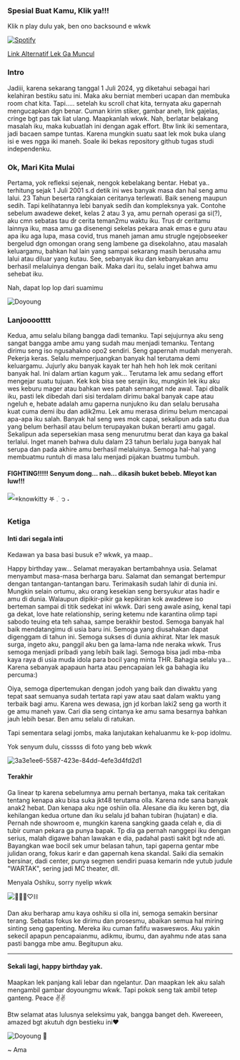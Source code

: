 ### Spesial Buat Kamu, Klik ya!!!

Klik n play dulu yak, ben ono backsound e wkwk

[![Spotify](https://spotify-github-readme.vercel.app/api/spotify)](https://open.spotify.com/track/2sNJy7gkeamXHUt48kXMbJ?si=2d4187943db948df)

[Link Alternatif Lek Ga Muncul](https://open.spotify.com/track/2sNJy7gkeamXHUt48kXMbJ?si=2d4187943db948df)


### Intro
Jadiii, karena sekarang tanggal 1 Juli 2024, yg diketahui sebagai hari kelahiran bestiku satu ini. Maka aku berniat memberi ucapan dan membuka room chat kita. Tapi..... setelah ku scroll chat kita, ternyata aku gapernah mengucapkan dgn benar. Cuman kirim stiker, gambar aneh, link gajelas, cringe bgt pas tak liat ulang. Maapkanlah wkwk. Nah, berlatar belakang masalah iku, maka kubuatlah ini dengan agak effort. Btw link iki sementara, jadi bacaen sampe tuntas. Karena mungkin suatu saat lek mok buka ulang isi e wes ngga iki maneh. Soale iki bekas repository github tugas studi independenku.



### Ok, Mari Kita Mulai

Pertama, yok refleksi sejenak, nengok kebelakang bentar. Hebat ya.. terhitung sejak 1 Juli 2001 s.d detik ini wes banyak masa dan hal seng amu lalui. 23 Tahun beserta rangkaian ceritanya terlewati. Baik seneng maupun sedih. Tapi kelihatannya lebi banyak sedih dan kompleksnya yak. Contohe sebelum awadewe deket, kelas 2 atau 3 ya, amu pernah operasi ga si(?), aku cmn sebatas tau dr cerita teman2mu waktu iku. Trus dr ceritamu lainnya iku, masa amu ga disenengi sekelas pekara anak emas e guru atau apa iku aga lupa, masa covid, trus maneh jaman amu strugle ngejobseeker bergelud dgn omongan orang seng lambene ga disekolahno, atau masalah keluargamu, bahkan hal lain yang sampai sekarang masih berusaha amu lalui atau diluar yang kutau. See, sebanyak iku dan kebanyakan amu berhasil melaluinya dengan baik. Maka dari itu, selalu inget bahwa amu sehebat iku.

Nah, dapat lop lop dari suamimu

![Doyoung](https://github.com/amafeb/amafeb.github.io/assets/100106202/58f618c2-5883-4e00-acab-e05df37f9cfe)


### Lanjooootttt
Kedua, amu selalu bilang bangga dadi temanku. Tapi sejujurnya aku seng sangat bangga ambe amu yang sudah mau menjadi temanku. Tentang dirimu seng iso ngusahakno opo2 sendiri. Seng gapernah mudah menyerah. Pekerja keras. Selalu memperjuangkan banyak hal terutama demi keluargamu. Jujurly aku banyak kayak ter hah heh hoh lek mok ceritani banyak hal. Ini dalam artian kagum yak... Terutama lek amu sedang effort mengejar suatu tujuan. Kek kok bisa see serajin iku, mungkin lek iku aku wes keburu mager atau bahkan wes patah semangat nde awal. Tapi dibalik iku, pasti lek dibedah dari sisi terdalam dirimu bakal banyak cape atau ngeluh e, hebate adalah amu gaperna nunjukno iku dan selalu berusaha kuat cuma demi ibu dan adik2mu. Lek amu merasa dirimu belum mencapai apa-apa iku salah. Banyak hal seng wes mok capai, sekalipun ada satu dua yang belum berhasil atau belum terupayakan bukan berarti amu gagal. Sekalipun ada sepersekian masa seng menurutmu berat dan kaya ga bakal terlalui. Inget maneh bahwa dulu dalam 23 tahun berlalu juga banyak hal serupa dan pada akhire amu berhasil melaluinya. Semoga hal-hal yang membuatmu runtuh di masa lalu menjadi pijakan buatmu tumbuh. 

#### FIGHTING!!!!! Senyum dong... nah... dikasih buket bebeb. Mleyot kan luw!!!

![𖥻knowkitty 𖤐 𓈒࣪  ᭡ ˖](https://github.com/amafeb/amafeb.github.io/assets/100106202/053c01f9-06b5-4294-9fec-114094a98b2a)


### Ketiga
#### Inti dari segala inti
Kedawan ya basa basi busuk e? wkwk, ya maap.. 

Happy birthday yaw... Selamat merayakan bertambahnya usia. Selamat menyambut masa-masa berharga baru. Salamat dan semangat bertempur dengan tantangan-tantangan baru. Terimakasih sudah lahir di dunia ini. Mungkin selain ortumu, aku orang kesekian seng bersyukur atas hadir e amu di dunia. Walaupun dipikir-pikir ga kepikiran kok awadewe iso berteman sampai di titik sedekat ini wkwk. Dari seng awale asing, kenal tapi ga dekat, love hate relationship, sering ketemu nde karantina olimp tapi sabodo teuing eta teh sahaa, sampe berakhir bestod.  Semoga banyak hal baik mendatangimu di usia baru ini. Semoga yang diusahakan dapat digenggam di tahun ini. Semoga sukses di dunia akhirat. Ntar lek masuk surga, ingeto aku, panggil aku ben ga lama-lama nde neraka wkwk. Trus semoga menjadi pribadi yang lebih baik lagi. Semoga bisa jadi mba-mba kaya raya di usia muda idola para bocil yang minta THR. Bahagia selalu ya... Karena sebanyak apapaun harta atau pencapaian lek ga bahagia iku percuma:) 

Oiya, semoga dipertemukan dengan jodoh yang baik dan diwaktu yang tepat saat semuanya sudah tertata rapi yaw atau saat dalam waktu yang terbaik bagi amu. Karena wes dewasa, jgn jd korban laki2 seng ga worth it ge amu maneh yaw. Cari dia seng cintanya ke amu sama besarnya bahkan jauh lebih besar. Ben amu selalu di ratukan.

Tapi sementara selagi jombs, maka lanjutakan kehaluanmu ke k-pop idolmu.

Yok senyum dulu, cisssss di foto yang beb wkwk

![3a3e1ee6-5587-423e-84dd-4efe3d4fd2d1](https://github.com/amafeb/amafeb.github.io/assets/100106202/5065084e-da50-4c62-812d-b22e2cf59085)

#### Terakhir
Ga linear tp karena sebelumnya amu pernah bertanya, maka tak ceritakan tentang kenapa aku bisa suka jkt48 terutama olla. Karena nde sana banyak anak2 hebat. Dan kenapa aku nge oshiin olla. Alesane dia iku keren bgt, dia kehilangan kedua ortune dan iku selalu jd bahan tubiran (hujatan) e dia. Pernah nde showroom e, mungkin karena sangking gaada celah e, dia di tubir cuman pekara ga punya bapak. Tp dia ga pernah nanggepi iku dengan serius, malah digawe bahan lawakan e dia, padahal pasti sakit bgt nde ati. Bayangkan wae bocil sek umur belasan tahun, tapi gaperna gentar mbe julidan orang, fokus karir e dan gapernah kena skandal. Saiki dia semakin bersinar, dadi center, punya segmen sendiri puasa kemarin nde yutub judule "WARTAK", sering jadi MC theater, dll.

Menyala Oshiku, sorry nyelip wkwk

![🐻✨🌻♡⛓](https://github.com/amafeb/amafeb.github.io/assets/100106202/b0210271-7349-491b-b094-e73868b9f2cc)

Dan aku berharap amu kaya oshiku si olla ini, semoga semakin bersinar terang. Sebatas fokus ke dirimu dan prosesmu, abaikan semua hal miring sinting seng gapenting. Mereka iku cuman fafifu wasweswos. Aku yakin sekecil apapun pencapaianmu, adikmu, ibumu, dan ayahmu nde atas sana pasti bangga mbe amu. Begitupun aku. 


---
#### Sekali lagi, happy birthday yak.
Maapkan lek panjang kali lebar dan ngelantur. Dan maapkan lek aku salah mengambil gambar doyoungmu wkwk. Tapi pokok seng tak ambil tetep ganteng. Peace ✌✌

Btw selamat atas lulusnya seleksimu yak, bangga banget deh. Kwereeen, amazed bgt akutuh dgn bestieku ini❤️

![Doyoung 🐰](https://github.com/amafeb/amafeb.github.io/assets/100106202/76bd66b5-4c39-4371-91d9-0b85798e7bdd)

~ Ama

